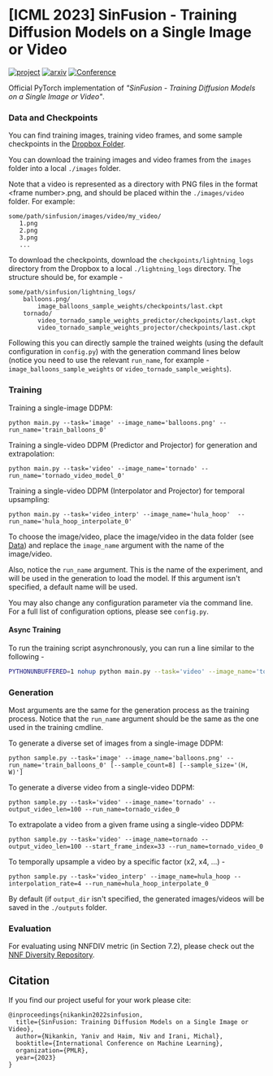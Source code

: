 

# [ICML 2023] SinFusion - Training Diffusion Models on a Single Image or Video
[![project](https://img.shields.io/badge/project-sinfusion-blue)](https://yanivnik.github.io/sinfusion) [![arxiv](https://img.shields.io/badge/arxiv-2211.11743-brightgreen)](https://arxiv.org/abs/2211.11743) [![Conference](https://img.shields.io/badge/ICML-2023-blueviolet)]()

Official PyTorch implementation of *"SinFusion - Training Diffusion Models on a Single Image or Video"*. 


### Data and Checkpoints

You can find training images, training video frames, and some sample checkpoints in the [Dropbox Folder](https://www.dropbox.com/sh/75z6elt62i75kq4/AACFHqvo1L69zyY-JmhWO8eRa?dl=0).

You can download the training images and video frames from the ```images``` folder into a local ```./images``` folder.

Note that a video is represented as a directory with PNG files in the format \<frame number\>.png,
and should be placed within the ```./images/video``` folder.
For example:
```
some/path/sinfusion/images/video/my_video/
   1.png
   2.png
   3.png
   ...
```

To download the checkpoints, download the ```checkpoints/lightning_logs``` directory from the Dropbox to a local ```./lightning_logs``` directory. The structure should be, for example - 
```
some/path/sinfusion/lightning_logs/
    balloons.png/
        image_balloons_sample_weights/checkpoints/last.ckpt
    tornado/
        video_tornado_sample_weights_predictor/checkpoints/last.ckpt
        video_tornado_sample_weights_projector/checkpoints/last.ckpt
```
Following this you can directly sample the trained weights (using the default configuration in ```config.py```) with the generation command lines below (notice you need to use the relevant ```run_name```, for example - ```image_balloons_sample_weights``` or ```video_tornado_sample_weights```).

### Training

Training a single-image DDPM:
```
python main.py --task='image' --image_name='balloons.png' --run_name='train_balloons_0'
```

Training a single-video DDPM (Predictor and Projector) for generation and extrapolation:
```
python main.py --task='video' --image_name='tornado' --run_name='tornado_video_model_0'
```

Training a single-video DDPM (Interpolator and Projector) for temporal upsampling:
```
python main.py --task='video_interp' --image_name='hula_hoop'  --run_name='hula_hoop_interpolate_0'
```

To choose the image/video, place the image/video in the data folder (see [Data](#data))
and replace the ```image_name``` argument with the name of the image/video.

Also, notice the ```run_name``` argument. This is the name of the experiment, and will be used in the generation to 
load the model. If this argument isn't specified, a default name will be used.

You may also change any configuration parameter via the command line. For a full list of configuration options, please see ```config.py```.

#### Async Training
To run the training script asynchronously, you can run a line similar to the following - 
```bash
PYTHONUNBUFFERED=1 nohup python main.py --task='video' --image_name='tornado' --run_name='tornado_video_model_0' > tornado_video_model_0.out &
```

### Generation
Most arguments are the same for the generation process as the training process.
Notice that the ```run_name``` argument should be the same as the one used in the training cmdline.

To generate a diverse set of images from a single-image DDPM:
```
python sample.py --task='image' --image_name='balloons.png' --run_name='train_balloons_0' [--sample_count=8] [--sample_size='(H, W)']
```

To generate a diverse video from a single-video DDPM:
```
python sample.py --task='video' --image_name='tornado' --output_video_len=100 --run_name=tornado_video_0
```

To extrapolate a video from a given frame using a single-video DDPM:
```
python sample.py --task='video' --image_name=tornado --output_video_len=100 --start_frame_index=33 --run_name=tornado_video_0
```

To temporally upsample a video by a specific factor (x2, x4, ...) -
```
python sample.py --task='video_interp' --image_name=hula_hoop --interpolation_rate=4 --run_name=hula_hoop_interpolate_0
```

By default (if ```output_dir``` isn't specified, the generated images/videos will be saved in the ```./outputs``` folder.


### Evaluation

For evaluating using NNFDIV metric (in Section 7.2), please check out the [NNF Diversity Repository](https://github.com/nivha/nnf_diversity).

## Citation
If you find our project useful for your work please cite:

```
@inproceedings{nikankin2022sinfusion,
  title={SinFusion: Training Diffusion Models on a Single Image or Video},
  author={Nikankin, Yaniv and Haim, Niv and Irani, Michal},
  booktitle={International Conference on Machine Learning},
  organization={PMLR},
  year={2023}
}
```

